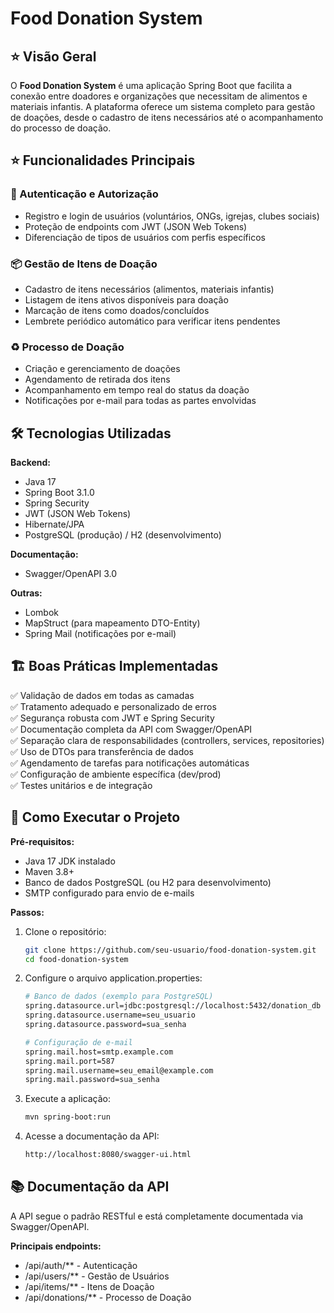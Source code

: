 # Food Donation System

## ⭐ Visão Geral
O **Food Donation System** é uma aplicação Spring Boot que facilita a conexão entre doadores e organizações que necessitam de alimentos e materiais infantis. A plataforma oferece um sistema completo para gestão de doações, desde o cadastro de itens necessários até o acompanhamento do processo de doação.

## ⭐ Funcionalidades Principais

### 🔐 Autenticação e Autorização
- Registro e login de usuários (voluntários, ONGs, igrejas, clubes sociais)
- Proteção de endpoints com JWT (JSON Web Tokens)
- Diferenciação de tipos de usuários com perfis específicos

### 📦 Gestão de Itens de Doação
- Cadastro de itens necessários (alimentos, materiais infantis)
- Listagem de itens ativos disponíveis para doação
- Marcação de itens como doados/concluídos
- Lembrete periódico automático para verificar itens pendentes

### ♻ Processo de Doação
- Criação e gerenciamento de doações
- Agendamento de retirada dos itens
- Acompanhamento em tempo real do status da doação
- Notificações por e-mail para todas as partes envolvidas

## 🛠 Tecnologias Utilizadas

**Backend:**
- Java 17
- Spring Boot 3.1.0
- Spring Security
- JWT (JSON Web Tokens)
- Hibernate/JPA
- PostgreSQL (produção) / H2 (desenvolvimento)

**Documentação:**
- Swagger/OpenAPI 3.0

**Outras:**
- Lombok
- MapStruct (para mapeamento DTO-Entity)
- Spring Mail (notificações por e-mail)

## 🏗 Boas Práticas Implementadas
✅ Validação de dados em todas as camadas  
✅ Tratamento adequado e personalizado de erros  
✅ Segurança robusta com JWT e Spring Security  
✅ Documentação completa da API com Swagger/OpenAPI  
✅ Separação clara de responsabilidades (controllers, services, repositories)  
✅ Uso de DTOs para transferência de dados  
✅ Agendamento de tarefas para notificações automáticas  
✅ Configuração de ambiente específica (dev/prod)  
✅ Testes unitários e de integração  

## 🚀 Como Executar o Projeto

**Pré-requisitos:**
- Java 17 JDK instalado
- Maven 3.8+
- Banco de dados PostgreSQL (ou H2 para desenvolvimento)
- SMTP configurado para envio de e-mails

**Passos:**
1. Clone o repositório:
   ```bash
   git clone https://github.com/seu-usuario/food-donation-system.git
   cd food-donation-system

2. Configure o arquivo application.properties:
    ```bash
    # Banco de dados (exemplo para PostgreSQL)
    spring.datasource.url=jdbc:postgresql://localhost:5432/donation_db
    spring.datasource.username=seu_usuario
    spring.datasource.password=sua_senha
    
    # Configuração de e-mail
    spring.mail.host=smtp.example.com
    spring.mail.port=587
    spring.mail.username=seu_email@example.com
    spring.mail.password=sua_senha
    
3. Execute a aplicação:
    ```bash
    mvn spring-boot:run
    
4. Acesse a documentação da API:
    ```bash
    http://localhost:8080/swagger-ui.html

## 📚 Documentação da API
A API segue o padrão RESTful e está completamente documentada via Swagger/OpenAPI.

**Principais endpoints:**

- /api/auth/** - Autenticação
- /api/users/** - Gestão de Usuários
- /api/items/** - Itens de Doação
- /api/donations/** - Processo de Doação

